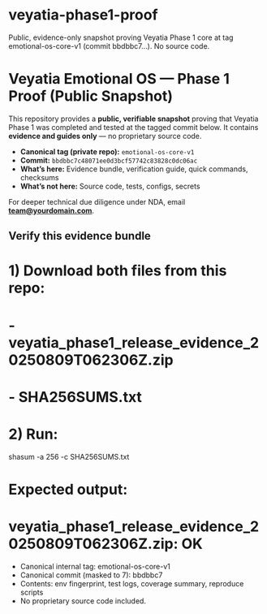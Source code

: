 # veyatia-phase1-proof
Public, evidence-only snapshot proving Veyatia Phase 1 core at tag emotional-os-core-v1 (commit bbdbbc7…). No source code.
# Veyatia Emotional OS — Phase 1 Proof (Public Snapshot)

This repository provides a **public, verifiable snapshot** proving that Veyatia Phase 1
was completed and tested at the tagged commit below. It contains **evidence and guides only** — no proprietary source code.

- **Canonical tag (private repo):** `emotional-os-core-v1`
- **Commit:** `bbdbbc7c48071ee0d3bcf57742c83828c0dc06ac`
- **What’s here:** Evidence bundle, verification guide, quick commands, checksums
- **What’s not here:** Source code, tests, configs, secrets

For deeper technical due diligence under NDA, email **team@yourdomain.com**.


## Verify this evidence bundle

# 1) Download both files from this repo:
#    - veyatia_phase1_release_evidence_20250809T062306Z.zip
#    - SHA256SUMS.txt
# 2) Run:
shasum -a 256 -c SHA256SUMS.txt
# Expected output:
# veyatia_phase1_release_evidence_20250809T062306Z.zip: OK


- Canonical internal tag: emotional-os-core-v1
- Canonical commit (masked to 7): bbdbbc7
- Contents: env fingerprint, test logs, coverage summary, reproduce scripts
- No proprietary source code included.
